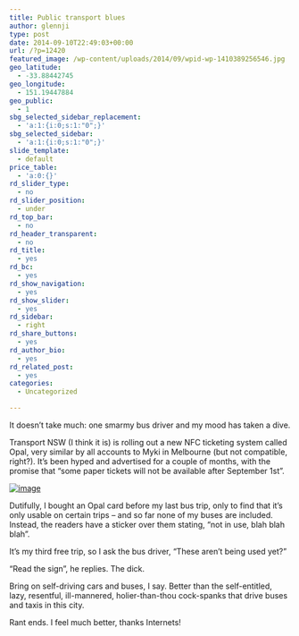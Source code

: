 ```yaml
---
title: Public transport blues
author: glennji
type: post
date: 2014-09-10T22:49:03+00:00
url: /?p=12420
featured_image: /wp-content/uploads/2014/09/wpid-wp-1410389256546.jpg
geo_latitude:
  - -33.88442745
geo_longitude:
  - 151.19447884
geo_public:
  - 1
sbg_selected_sidebar_replacement:
  - 'a:1:{i:0;s:1:"0";}'
sbg_selected_sidebar:
  - 'a:1:{i:0;s:1:"0";}'
slide_template:
  - default
price_table:
  - 'a:0:{}'
rd_slider_type:
  - no
rd_slider_position:
  - under
rd_top_bar:
  - no
rd_header_transparent:
  - no
rd_title:
  - yes
rd_bc:
  - yes
rd_show_navigation:
  - yes
rd_show_slider:
  - yes
rd_sidebar:
  - right
rd_share_buttons:
  - yes
rd_author_bio:
  - yes
rd_related_post:
  - yes
categories:
  - Uncategorized

---
```

It doesn&#8217;t take much: one smarmy bus driver and my mood has taken a dive.
  
Transport NSW (I think it is) is rolling out a new NFC ticketing system called Opal, very similar by all accounts to Myki in Melbourne (but not compatible, right?). It&#8217;s been hyped and advertised for a couple of months, with the promise that &#8220;some paper tickets will not be available after September 1st&#8221;.
  
[<img class="alignnone size-full" title="wp-1410389256546.jpg" src="/wp-content/uploads/2014/09/wpid-wp-1410389256546.jpg" alt="image" />][1]
  
Dutifully, I bought an Opal card before my last bus trip, only to find that it&#8217;s only usable on certain trips &#8211; and so far none of my buses are included. Instead, the readers have a sticker over them stating, &#8220;not in use, blah blah  blah&#8221;.
  
It&#8217;s my third free trip, so I ask the bus driver, &#8220;These aren&#8217;t being used yet?&#8221;
  
&#8220;Read the sign&#8221;, he replies. The dick.
  
Bring on self-driving cars and buses, I say. Better than the self-entitled, lazy, resentful, ill-mannered, holier-than-thou cock-spanks that drive buses and taxis in this city.
  
Rant ends. I feel much better, thanks Internets!

 [1]: /wp-content/uploads/2014/09/wpid-wp-1410389256546.jpg
